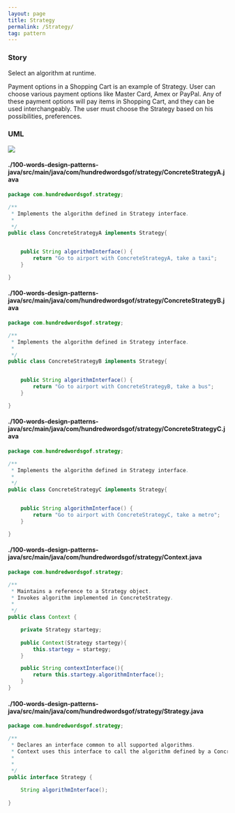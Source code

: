```yaml
---
layout: page
title: Strategy
permalink: /Strategy/
tag: pattern
---
```




### Story 

Select an algorithm at runtime.

Payment options in a Shopping Cart is an example of Strategy.
User can choose various payment options like Master Card, Amex or PayPal.
Any of these payment options will pay items in Shopping Cart, and they can be used interchangeably. 
The user must choose the Strategy based on his possibilities, preferences.



### UML 
![]({{site.baseurl}}/assets/img/strategy.png)

#### ./100-words-design-patterns-java/src/main/java/com/hundredwordsgof/strategy/ConcreteStrategyA.java
```java 
package com.hundredwordsgof.strategy;

/**
 * Implements the algorithm defined in Strategy interface. 
 *
 */
public class ConcreteStrategyA implements Strategy{


	public String algorithmInterface() {
		return "Go to airport with ConcreteStrategyA, take a taxi";
	}

}
```

#### ./100-words-design-patterns-java/src/main/java/com/hundredwordsgof/strategy/ConcreteStrategyB.java
```java 
package com.hundredwordsgof.strategy;

/**
 * Implements the algorithm defined in Strategy interface. 
 *
 */
public class ConcreteStrategyB implements Strategy{


	public String algorithmInterface() {
		return "Go to airport with ConcreteStrategyB, take a bus";
	}

}
```

#### ./100-words-design-patterns-java/src/main/java/com/hundredwordsgof/strategy/ConcreteStrategyC.java
```java 
package com.hundredwordsgof.strategy;

/**
 * Implements the algorithm defined in Strategy interface. 
 *
 */
public class ConcreteStrategyC implements Strategy{


	public String algorithmInterface() {
		return "Go to airport with ConcreteStrategyC, take a metro";
	}

}
```

#### ./100-words-design-patterns-java/src/main/java/com/hundredwordsgof/strategy/Context.java
```java 
package com.hundredwordsgof.strategy;

/**
 * Maintains a reference to a Strategy object.
 * Invokes algorithm implemented in ConcreteStrategy.
 *
 */
public class Context {

	private Strategy startegy;
	
	public Context(Strategy startegy){
		this.startegy = startegy;
	}

	public String contextInterface(){
		return this.startegy.algorithmInterface();
	}
}

```

#### ./100-words-design-patterns-java/src/main/java/com/hundredwordsgof/strategy/Strategy.java
```java 
package com.hundredwordsgof.strategy;

/**
 * Declares an interface common to all supported algorithms. 
 * Context uses this interface to call the algorithm defined by a ConcreteStrategy. 
 * 
 *
 */
public interface Strategy {

	String algorithmInterface();
	
}

```

